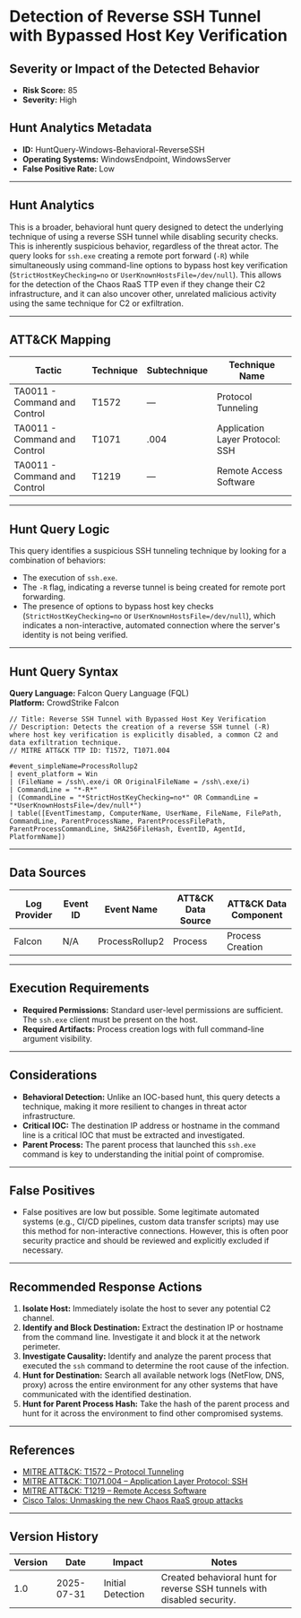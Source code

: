 # Detection of Reverse SSH Tunnel with Bypassed Host Key Verification

## Severity or Impact of the Detected Behavior
- **Risk Score:** 85
- **Severity:** High

## Hunt Analytics Metadata

- **ID:** HuntQuery-Windows-Behavioral-ReverseSSH
- **Operating Systems:** WindowsEndpoint, WindowsServer
- **False Positive Rate:** Low

---

## Hunt Analytics

This is a broader, behavioral hunt query designed to detect the underlying technique of using a reverse SSH tunnel while disabling security checks. This is inherently suspicious behavior, regardless of the threat actor. The query looks for `ssh.exe` creating a remote port forward (`-R`) while simultaneously using command-line options to bypass host key verification (`StrictHostKeyChecking=no` or `UserKnownHostsFile=/dev/null`). This allows for the detection of the Chaos RaaS TTP even if they change their C2 infrastructure, and it can also uncover other, unrelated malicious activity using the same technique for C2 or exfiltration.

---

## ATT&CK Mapping

| Tactic                        | Technique   | Subtechnique | Technique Name                                 |
|-------------------------------|-------------|--------------|------------------------------------------------|
| TA0011 - Command and Control  | T1572       | —            | Protocol Tunneling                             |
| TA0011 - Command and Control  | T1071       | .004         | Application Layer Protocol: SSH                |
| TA0011 - Command and Control  | T1219       | —            | Remote Access Software                         |

---

## Hunt Query Logic

This query identifies a suspicious SSH tunneling technique by looking for a combination of behaviors:
- The execution of `ssh.exe`.
- The `-R` flag, indicating a reverse tunnel is being created for remote port forwarding.
- The presence of options to bypass host key checks (`StrictHostKeyChecking=no` or `UserKnownHostsFile=/dev/null`), which indicates a non-interactive, automated connection where the server's identity is not being verified.

---

## Hunt Query Syntax

**Query Language:** Falcon Query Language (FQL)  
**Platform:** CrowdStrike Falcon

```fql
// Title: Reverse SSH Tunnel with Bypassed Host Key Verification
// Description: Detects the creation of a reverse SSH tunnel (-R) where host key verification is explicitly disabled, a common C2 and data exfiltration technique.
// MITRE ATT&CK TTP ID: T1572, T1071.004

#event_simpleName=ProcessRollup2
| event_platform = Win
| (FileName = /ssh\.exe/i OR OriginalFileName = /ssh\.exe/i)
| CommandLine = "*-R*"
| (CommandLine = "*StrictHostKeyChecking=no*" OR CommandLine = "*UserKnownHostsFile=/dev/null*")
| table([EventTimestamp, ComputerName, UserName, FileName, FilePath, CommandLine, ParentProcessName, ParentProcessFilePath, ParentProcessCommandLine, SHA256FileHash, EventID, AgentId, PlatformName])
```

---

## Data Sources

| Log Provider | Event ID | Event Name       | ATT&CK Data Source  | ATT&CK Data Component  |
|--------------|----------|------------------|---------------------|------------------------|
| Falcon       | N/A      | ProcessRollup2   | Process             | Process Creation       |

---

## Execution Requirements

- **Required Permissions:** Standard user-level permissions are sufficient. The `ssh.exe` client must be present on the host.
- **Required Artifacts:** Process creation logs with full command-line argument visibility.

---

## Considerations

- **Behavioral Detection:** Unlike an IOC-based hunt, this query detects a technique, making it more resilient to changes in threat actor infrastructure.
- **Critical IOC:** The destination IP address or hostname in the command line is a critical IOC that must be extracted and investigated.
- **Parent Process:** The parent process that launched this `ssh.exe` command is key to understanding the initial point of compromise.

---

## False Positives

- False positives are low but possible. Some legitimate automated systems (e.g., CI/CD pipelines, custom data transfer scripts) may use this method for non-interactive connections. However, this is often poor security practice and should be reviewed and explicitly excluded if necessary.

---

## Recommended Response Actions

1.  **Isolate Host:** Immediately isolate the host to sever any potential C2 channel.
2.  **Identify and Block Destination:** Extract the destination IP or hostname from the command line. Investigate it and block it at the network perimeter.
3.  **Investigate Causality:** Identify and analyze the parent process that executed the `ssh` command to determine the root cause of the infection.
4.  **Hunt for Destination:** Search all available network logs (NetFlow, DNS, proxy) across the entire environment for any other systems that have communicated with the identified destination.
5.  **Hunt for Parent Process Hash:** Take the hash of the parent process and hunt for it across the environment to find other compromised systems.

---

## References

- [MITRE ATT&CK: T1572 – Protocol Tunneling](https://attack.mitre.org/techniques/T1572/)
- [MITRE ATT&CK: T1071.004 – Application Layer Protocol: SSH](https://attack.mitre.org/techniques/T1071/004/)
- [MITRE ATT&CK: T1219 – Remote Access Software](https://attack.mitre.org/techniques/T1219/)
- [Cisco Talos: Unmasking the new Chaos RaaS group attacks](https://blog.talosintelligence.com/new-chaos-ransomware/)

---

## Version History

| Version | Date       | Impact            | Notes                                                              |
|---------|------------|-------------------|--------------------------------------------------------------------|
| 1.0     | 2025-07-31 | Initial Detection | Created behavioral hunt for reverse SSH tunnels with disabled security. |
